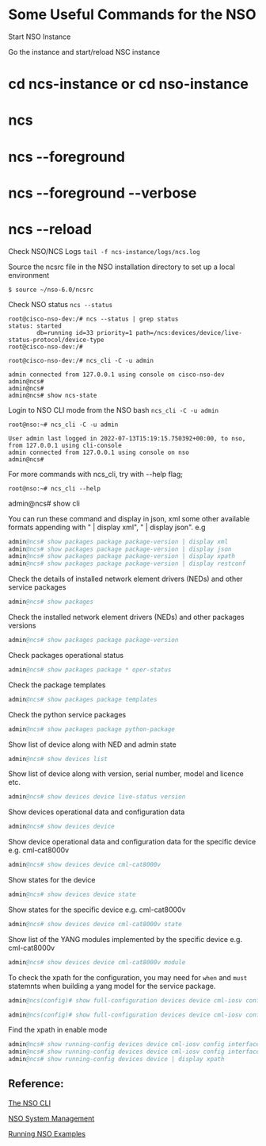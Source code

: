 # Some Useful Commands for the NSO

Start NSO Instance 

Go the instance and start/reload NSC instance 
# cd ncs-instance or cd nso-instance
# ncs
# ncs --foreground 
# ncs --foreground --verbose
# ncs --reload

Check NSO/NCS Logs
`tail -f ncs-instance/logs/ncs.log`

Source the ncsrc file in the NSO installation directory to set up a local environment
```shell
$ source ~/nso-6.0/ncsrc
```

Check NSO status
`ncs --status`

```shell
root@cisco-nso-dev:/# ncs --status | grep status
status: started
        db=running id=33 priority=1 path=/ncs:devices/device/live-status-protocol/device-type
root@cisco-nso-dev:/# 
```

```shell
root@cisco-nso-dev:/# ncs_cli -C -u admin

admin connected from 127.0.0.1 using console on cisco-nso-dev
admin@ncs# 
admin@ncs# 
admin@ncs# show ncs-state
```

Login to NSO CLI mode from the NSO bash `ncs_cli -C -u admin`

```shell
root@nso:~# ncs_cli -C -u admin

User admin last logged in 2022-07-13T15:19:15.750392+00:00, to nso, from 127.0.0.1 using cli-console
admin connected from 127.0.0.1 using console on nso
admin@ncs# 
```

For more commands with ncs_cli, try with --help flag; 
```shell
root@nso:~# ncs_cli --help 
```

admin@ncs# show cli

You can run these command and display in json, xml some other available formats appending with " | display xml", " | display json". 
e.g 

```s
admin@ncs# show packages package package-version | display xml
admin@ncs# show packages package package-version | display json
admin@ncs# show packages package package-version | display xpath 
admin@ncs# show packages package package-version | display restconf
```

Check the details of installed network element drivers (NEDs) and other service packages
```s
admin@ncs# show packages
```

Check the installed network element drivers (NEDs) and other packages versions 
```s
admin@ncs# show packages package package-version 
```

Check packages operational status
```s
admin@ncs# show packages package * oper-status 
```

Check the package templates  
```s
admin@ncs# show packages package templates
```

Check the python service packages
```s
admin@ncs# show packages package python-package
```

Show list of device along with NED and admin state
```s
admin@ncs# show devices list
```

Show list of device along with version, serial number, model and licence etc. 
```s
admin@ncs# show devices device live-status version
```

Show devices operational data and configuration data
```s
admin@ncs# show devices device
```

Show device operational data and configuration data for the specific device e.g. cml-cat8000v
```s
admin@ncs# show devices device cml-cat8000v
```

Show states for the device
```s
admin@ncs# show devices device state 
```

Show states for the specific device e.g. cml-cat8000v
```s
admin@ncs# show devices device cml-cat8000v state 
```

Show list of the YANG modules implemented by the specific device e.g. cml-cat8000v
```s
admin@ncs# show devices device cml-cat8000v module 
```

To check the xpath for the configuration, you may need for `when` and `must` statemnts when building a yang model for the service package.

```s
admin@ncs(config)# show full-configuration devices device cml-iosv config ios:interface GigabitEthernet | display xpath
```

```s
admin@ncs(config)# show full-configuration devices device cml-iosv config ios:interface GigabitEthernet | display xpath | display prefixes
```

Find the xpath in enable mode 
```s
admin@ncs# show running-config devices device cml-iosv config interface | display xpath 
admin@ncs# show running-config devices device cml-iosv config interface | display xpath | display prefixes 
admin@ncs# show running-config devices device | display xpath
```

## Reference: 

[The NSO CLI](https://developer.cisco.com/docs/nso/guides/#!the-nso-cli/the-nso-cli)

[NSO System Management](https://developer.cisco.com/docs/nso/guides/nso-system-management/#nso-system-management)

[Running NSO Examples](https://developer.cisco.com/docs/nso/guides/running-nso-examples/#running-nso-examples)

